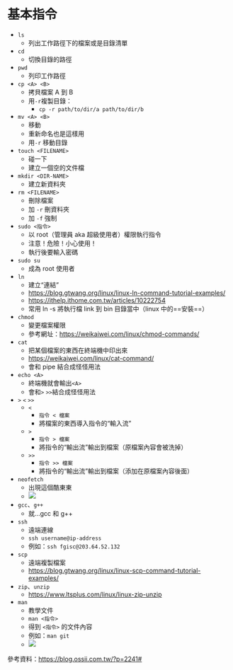 # 基本指令

- `ls`
  - 列出工作路徑下的檔案或是目錄清單
- `cd`
  - 切換目錄的路徑
- `pwd`
  - 列印工作路徑
- `cp <A> <B>`
  - 拷貝檔案 A 到 B
  - 用`-r`複製目錄：
    - `cp -r path/to/dir/a path/to/dir/b`
- `mv <A> <B>`
  - 移動
  - 重新命名也是這樣用
  - 用`-r` 移動目錄
- `touch <FILENAME>`
  - 碰一下
  - 建立一個空的文件檔
- `mkdir <DIR-NAME>`
  - 建立新資料夾
- `rm <FILENAME>`
  - 刪除檔案
  - 加 `-r` 刪資料夾
  - 加 `-f` 強制
- `sudo <指令>`
  - 以 root（管理員 aka 超級使用者）權限執行指令
  - 注意！危險！小心使用！
  - 執行後要輸入密碼
- `sudo su`
  - 成為 root 使用者
- `ln`
  - 建立“連結”
  - https://blog.gtwang.org/linux/linux-ln-command-tutorial-examples/
  - https://ithelp.ithome.com.tw/articles/10222754
  - 常用 ln -s 將執行檔 link 到 bin 目錄當中（linux 中的==安裝==）
- `chmod`
  - 變更檔案權限
  - 參考網址：https://weikaiwei.com/linux/chmod-commands/
- `cat`
  - 把某個檔案的東西在終端機中印出來
  - https://weikaiwei.com/linux/cat-command/
  - 會和 pipe 結合成怪怪用法
- `echo <A>`
  - 終端機就會輸出`<A>`
  - 會和`>` `>>`結合成怪怪用法
- `>` `<` `>>`
  - `<`
    - `指令 < 檔案`
    - 將檔案的東西導入指令的“輸入流”
  - `>`
    - `指令 > 檔案`
    - 將指令的“輸出流”輸出到檔案（原檔案內容會被洗掉）
  - `>>`
    - `指令 >> 檔案`
    - 將指令的“輸出流”輸出到檔案（添加在原檔案內容後面）
- `neofetch`
  - 出現這個酷東東
  - ![](https://hackmd.io/_uploads/HJfCWmaO2.png)
- `gcc`、`g++`
  - 就...gcc 和 g++
- `ssh`
  - 遠端連線
  - `ssh username@ip-address`
  - 例如：`ssh fgisc@203.64.52.132`
- `scp`
  - 遠端複製檔案
  - https://blog.gtwang.org/linux/linux-scp-command-tutorial-examples/
- `zip`、`unzip`
  - https://www.ltsplus.com/linux/linux-zip-unzip
- `man`
  - 教學文件
  - `man <指令>`
  - 得到 `<指令>` 的文件內容
  - 例如：`man git`
  - ![](https://hackmd.io/_uploads/BJGV776d3.png)

參考資料：<https://blog.ossii.com.tw/?p=2241#>
